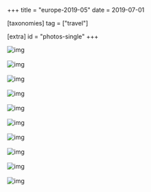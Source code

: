 +++
title = "europe-2019-05"
date = 2019-07-01

[taxonomies]
tag = ["travel"]

[extra]
id = "photos-single"
+++

<div class='pixels-photo is-large'>
  <img src='https://photos.toidiu.com/file/europe-2019/IMG_20190524_145439.jpg' alt='img'>
</div>
<br/>

<div class='pixels-photo is-large'>
  <img src='https://photos.toidiu.com/file/europe-2019/IMG_20190526_141308.jpg' alt='img'>
</div>
<br/>

<div class='pixels-photo is-large'>
  <img src='https://photos.toidiu.com/file/europe-2019/IMG_20190526_205801.jpg' alt='img'>
</div>
<br/>

<div class='pixels-photo is-large'>
  <img src='https://photos.toidiu.com/file/europe-2019/IMG_20190527_161708.jpg' alt='img'>
</div>
<br/>

<div class='pixels-photo is-large'>
  <img src='https://photos.toidiu.com/file/europe-2019/IMG_20190527_174833.jpg' alt='img'>
</div>
<br/>

<div class='pixels-photo is-large'>
  <img src='https://photos.toidiu.com/file/europe-2019/IMG_20190528_144035.jpg' alt='img'>
</div>
<br/>

<div class='pixels-photo is-large'>
  <img src='https://photos.toidiu.com/file/europe-2019/IMG_20190528_144535.jpg' alt='img'>
</div>
<br/>

<div class='pixels-photo is-large'>
  <img src='https://photos.toidiu.com/file/europe-2019/IMG_20190528_152134.jpg' alt='img'>
</div>
<br/>

<div class='pixels-photo is-large'>
  <img src='https://photos.toidiu.com/file/europe-2019/IMG_20190529_144822.jpg' alt='img'>
</div>
<br/>

<div class='pixels-photo is-large'>
  <img src='https://photos.toidiu.com/file/europe-2019/IMG_20190601_001901.jpg' alt='img'>
</div>
<br/>

